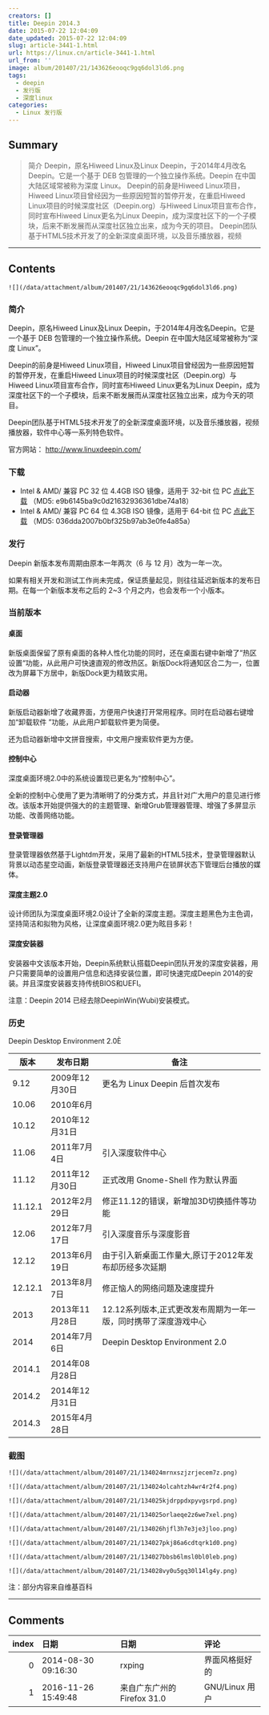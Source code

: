 ```yaml
---
creators: []
title: Deepin 2014.3
date: 2015-07-22 12:04:09
date_updated: 2015-07-22 12:04:09
slug: article-3441-1.html
url: https://linux.cn/article-3441-1.html
url_from: ''
image: album/201407/21/143626eooqc9gq6dol3ld6.png
tags:
  - deepin
  - 发行版
  - 深度linux
categories:
  - Linux 发行版
---
```


## Summary

> 简介 Deepin，原名Hiweed Linux及Linux Deepin，于2014年4月改名Deepin。它是一个基于 DEB 包管理的一个独立操作系统。Deepin 在中国大陆区域常被称为深度 Linux。 Deepin的前身是Hiweed Linux项目，Hiweed Linux项目曾经因为一些原因短暂的暂停开发，在重启Hiweed Linux项目的时候深度社区（Deepin.org）与Hiweed Linux项目宣布合作，同时宣布Hiweed Linux更名为Linux Deepin，成为深度社区下的一个子模块，后来不断发展而从深度社区独立出来，成为今天的项目。 Deepin团队基于HTML5技术开发了的全新深度桌面环境，以及音乐播放器，视频

***

<!-- more -->

## Contents

`![](/data/attachment/album/201407/21/143626eooqc9gq6dol3ld6.png)`

### 简介

Deepin，原名Hiweed Linux及Linux Deepin，于2014年4月改名Deepin。它是一个基于 DEB 包管理的一个独立操作系统。Deepin 在中国大陆区域常被称为“深度 Linux”。

Deepin的前身是Hiweed Linux项目，Hiweed Linux项目曾经因为一些原因短暂的暂停开发，在重启Hiweed Linux项目的时候深度社区（Deepin.org）与Hiweed Linux项目宣布合作，同时宣布Hiweed Linux更名为Linux Deepin，成为深度社区下的一个子模块，后来不断发展而从深度社区独立出来，成为今天的项目。

Deepin团队基于HTML5技术开发了的全新深度桌面环境，以及音乐播放器，视频播放器，软件中心等一系列特色软件。

官方网站： <http://www.linuxdeepin.com/> 

### 下载

* Intel & AMD/ 兼容 PC 32 位 4.4GB ISO 镜像，适用于 32-bit 位 PC [点此下载](http://cdimage.linuxdeepin.com/releases/2014.3/deepin_2014.3_i386.iso) （MD5: e9b6145ba9c0d21632936361dbe74a18）
* Intel & AMD/ 兼容 PC 64 位 4.3GB ISO 镜像，适用于 64-bit 位 PC [点此下载](http://cdimage.linuxdeepin.com/releases/2014.3/deepin_2014.3_amd64.iso) （MD5: 036dda2007b0bf325b97ab3e0fe4a85a）

### 发行

Deepin 新版本发布周期由原本一年两次（6 与 12 月）改为一年一次。

如果有相关开发和测试工作尚未完成，保证质量起见，则往往延迟新版本的发布日期。在每一个新版本发布之后的 2~3 个月之内，也会发布一个小版本。

### 当前版本

#### 桌面

新版桌面保留了原有桌面的各种人性化功能的同时，还在桌面右键中新增了”热区设置“功能，从此用户可快速直观的修改热区。新版Dock将通知区合二为一，位置改为屏幕下方居中，新版Dock更为精致实用。

#### 启动器

新版启动器新增了收藏界面，方便用户快速打开常用程序。同时在启动器右键增加“卸载软件 ”功能，从此用户卸载软件更为简便。

还为启动器新增中文拼音搜索，中文用户搜索软件更为方便。

#### 控制中心

深度桌面环境2.0中的系统设置现已更名为“控制中心”。

全新的控制中心使用了更为清晰明了的分类方式，并且针对广大用户的意见进行修改。该版本开始提供强大的的主题管理、新增Grub管理器管理、增强了多屏显示功能、改善网络功能。

#### 登录管理器

登录管理器依然基于Lightdm开发，采用了最新的HTML5技术，登录管理器默认背景以动态星空动画，新版登录管理器还支持用户在锁屏状态下管理后台播放的媒体。

#### 深度主题2.0

设计师团队为深度桌面环境2.0设计了全新的深度主题。深度主题黑色为主色调，坚持简洁和拟物为风格，让深度桌面环境2.0更为眩目多彩！

#### 深度安装器

安装器中文该版本开始，Deepin系统默认搭载Deepin团队开发的深度安装器，用户只需要简单的设置用户信息和选择安装位置，即可快速完成Deepin 2014的安装。并且深度安装器支持传统BIOS和UEFI。

注意：Deepin 2014 已经去除DeepinWin(Wubi)安装模式。

### 历史

Deepin Desktop Environment 2.0È

| 版本 | 发布日期 | 备注 |
| --- | --- | --- |
| 9.12 | 2009年12月30日 | 更名为 Linux Deepin 后首次发布 |
| 10.06 | 2010年6月 |  |
| 10.12 | 2010年12月31日 |  |
| 11.06 | 2011年7月4日 | 引入深度软件中心 |
| 11.12 | 2011年12月30日 | 正式改用 Gnome-Shell 作为默认界面 |
| 11.12.1 | 2012年2月29日 | 修正11.12的错误，新增加3D切换插件等功能 |
| 12.06 | 2012年7月17日 | 引入深度音乐与深度影音 |
| 12.12 | 2013年6月19日 | 由于引入新桌面工作量大,原订于2012年发布却历经多次延期 |
| 12.12.1 | 2013年8月7日 | 修正恼人的网络问题及速度提升 |
| 2013 | 2013年11月28日 | 12.12系列版本,正式更改发布周期为一年一版，同时携带了深度游戏中心 |
| 2014 | 2014年7月6日 |  Deepin Desktop Environment 2.0 |
| 2014.1 | 2014年08月28日 |
| 2014.2 | 2014年12月31日 |
| 2014.3 | 2015年4月28日 |

### 截图

`![](/data/attachment/album/201407/21/134024mrnxszjzrjecem7z.png)`

`![](/data/attachment/album/201407/21/134024olcahtzh4wr4r2f4.png)`

`![](/data/attachment/album/201407/21/134025kjdrppdxpyvgsrpd.png)`

`![](/data/attachment/album/201407/21/134025orlaeqe2z6we7xel.png)`

`![](/data/attachment/album/201407/21/134026hjfl3h7e3je3jloo.png)`

`![](/data/attachment/album/201407/21/134027pkj86a6cdtqrk1d0.png)`

`![](/data/attachment/album/201407/21/134027bbsb6lmsl0bl0leb.png)`

`![](/data/attachment/album/201407/21/134028vy0u5gq30l14lg4y.png)`

注：部分内容来自维基百科

***

## Comments

|   index | 日期                | 日期                                       | 评论                     |
|--------:|:--------------------|:-------------------------------------------|:-------------------------|
|       0 | 2014-08-30 09:16:30 | rxping                                     | 界面风格挺好的           |
|       1 | 2016-11-26 15:49:48 | 来自广东广州的 Firefox 31.0|GNU/Linux 用户 | 这页面内容很久没更新了。 |

